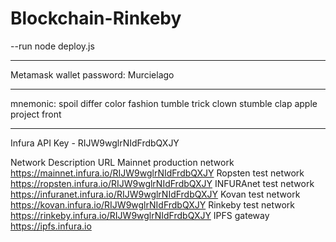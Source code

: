 # Blockchain-Rinkeby
--run node deploy.js 
_____
Metamask wallet
password: Murcielago 
_____
mnemonic: spoil differ color fashion tumble trick clown stumble clap apple project front

_____
Infura API Key - RIJW9wglrNIdFrdbQXJY

Network	Description	URL
Mainnet	production network	https://mainnet.infura.io/RIJW9wglrNIdFrdbQXJY
Ropsten	test network	https://ropsten.infura.io/RIJW9wglrNIdFrdbQXJY
INFURAnet	test network	https://infuranet.infura.io/RIJW9wglrNIdFrdbQXJY
Kovan	test network	https://kovan.infura.io/RIJW9wglrNIdFrdbQXJY
Rinkeby	test network	https://rinkeby.infura.io/RIJW9wglrNIdFrdbQXJY
IPFS	gateway	https://ipfs.infura.io

